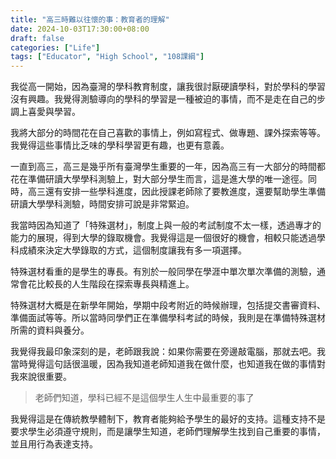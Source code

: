 ```yaml
---
title: "高三時難以往懷的事：教育者的理解"
date: 2024-10-03T17:30:00+08:00
draft: false
categories: ["Life"]
tags: ["Educator", "High School", "108課綱"]
---
```


我從高一開始，因為臺灣的學科教育制度，讓我很討厭硬讀學科，對於學科的學習沒有興趣。我覺得測驗導向的學科的學習是一種被迫的事情，而不是走在自己的步調上喜愛與學習。

我將大部分的時間花在自己喜歡的事情上，例如寫程式、做專題、課外探索等等。我覺得這些事情比乏味的學科學習更有趣，也更有意義。

一直到高三，高三是幾乎所有臺灣學生重要的一年，因為高三有一大部分的時間都花在準備研讀大學學科測驗上，對大部分學生而言，這是進大學的唯一途徑。同時，高三還有安排一些學科進度，因此授課老師除了要教進度，還要幫助學生準備研讀大學學科測驗，時間安排可說是非常緊迫。

我當時因為知道了「特殊選材」，制度上與一般的考試制度不太一樣，透過專才的能力的展現，得到大學的錄取機會。我覺得這是一個很好的機會，相較只能透過學科成績來決定大學錄取的方式，這個制度讓我有多一項選擇。

特殊選材看重的是學生的專長。有別於一般同學在學涯中單次單次準備的測驗，通常會花比較長的人生階段在探索專長與精進上。

特殊選材大概是在新學年開始，學期中段考附近的時候辦理，包括提交書審資料、準備面試等等。所以當時同學們正在準備學科考試的時候，我則是在準備特殊選材所需的資料與養分。

我覺得我最印象深刻的是，老師跟我說：如果你需要在旁邊敲電腦，那就去吧。我當時覺得這句話很溫暖，因為我知道老師知道我在做什麼，也知道我在做的事情對我來說很重要。

> 老師們知道，學科已經不是這個學生人生中最重要的事了

我覺得這是在傳統教學體制下，教育者能夠給予學生的最好的支持。這種支持不是要求學生必須遵守規則，而是讓學生知道，老師們理解學生找到自己重要的事情，並且用行為表達支持。